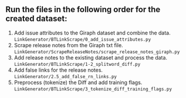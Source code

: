 ## Run the files in the following order for the created dataset:
1. Add issue attributes to the Giraph dataset and combine the data. \
`LinkGenerator/BTLinkScrape/0_add_issue_attributes.py` 
2. Scrape release notes from the Giraph txt file. \
`LinkGenerator/ScrapeReleaseNotes/scrape_release_notes_giraph.py`
3. Add release notes to the existing dataset and process the data. \
`LinkGenerator/BTLinkScrape/1-2_splitword_diff.py`
4. Add false links for the release notes. \
`LinkGenerator/2.5_add_false_rn_links.py`
5. Preprocess (tokenize) the Diff and add training flags. \
`LinkGenerator/BTLinkScrape/3_tokenize_diff_training_flags.py`
